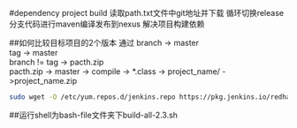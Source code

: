#dependency project build
读取path.txt文件中git地址并下载
循环切换release分支代码进行maven编译发布到nexus
解决项目构建依赖

##如何比较目标项目的2个版本
通过 branch	-> master
<br />
tag	-> master
<br />
branch != tag -> pacth.zip
<br />
pacth.zip -> master -> compile -> \*.class -> project_name/ ->project_name.zip

```bash
sudo wget -O /etc/yum.repos.d/jenkins.repo https://pkg.jenkins.io/redhat/jenkins.repo
```

##运行shell为bash-file文件夹下build-all-2.3.sh
